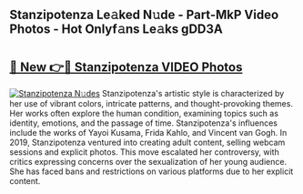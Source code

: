 ## Stanzipotenza Le𝚊ked N𝚞de - Part-MkP Video Photos - Hot Onlyf𝚊ns Le𝚊ks gDD3A

# <h2><a href="http://ac4662.deff.icu/?id=Stanzipotenza">🔗 New 👉🔴 Stanzipotenza VIDEO Photos</a></h2>

[![Stanzipotenza N𝚞des](https://i.imgur.com/rIISA9y.gif)](http://ac4662.deff.icu/?id=Stanzipotenza)
Stanzipotenza's artistic style is characterized by her use of vibrant colors, intricate patterns, and thought-provoking themes. Her works often explore the human condition, examining topics such as identity, emotions, and the passage of time. Stanzipotenza's influences include the works of Yayoi Kusama, Frida Kahlo, and Vincent van Gogh. In 2019, Stanzipotenza ventured into creating adult content, selling webcam sessions and explicit photos. This move escalated her controversy, with critics expressing concerns over the sexualization of her young audience. She has faced bans and restrictions on various platforms due to her explicit content.
